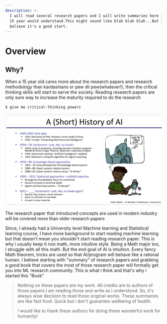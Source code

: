 ```yaml
---
description: >-
  I will read several research papers and I will write summaries here in a way a
  15 year would understand.This might sound like blah blah blah...But I strongly
  believe it's a good start.
---
```


# Overview

## Why?

When a 15 year old cares more about the research papers and research methodology than kardashians or pew dii pew\(whatever!\), then the critical thinking skills will start to serve the society. Reading research papers are only sure way to increase the maturity required to do the research 



```
$ give me critical-thinking powers
```

![I will try to read research paper on this sequence ](.gitbook/assets/screen-shot-2018-12-31-at-9.15.38-pm.png)

The research paper that introduced concepts are used in modern industry will be covered more than older research papers

Since, I already had a University level Machine learning and Statistical learning course, I have more background to start reading machine learning but that doesn't mean you shouldn't start reading research paper. This is why i usually keep it non math, more intuitive style. Being a Math major too, I struggle with all this math. But the end goal of AI is intuition. Every fancy Math theorem, tricks are used so that AI/program will behave like a rational human. I believe starting with "summary" of research papers and grabbing a good book that covers the most of those research paper will formally get you into ML research community. This is what i think and that's why i started this "Book"

> Nothing on these papers are my work. All credits are to authors of those papers.I am reading those and write as i understood. So, it's always wise decision to read those original works. These summaries are like fast food. Quick but i don't guarantee wellbeing of health. 
>
> I would like to thank these authors for doing these wonderful work for humanity!

